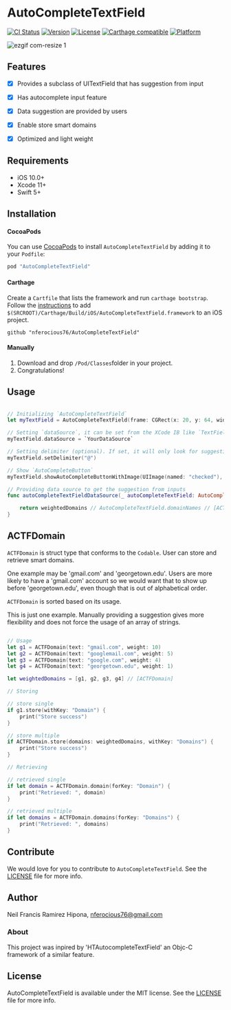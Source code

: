 # AutoCompleteTextField

[![CI Status](https://img.shields.io/badge/build-passed-brightgreen.svg)](https://img.shields.io/badge/build-passed-brightgreen.svg)
[![Version](https://img.shields.io/badge/pod-v0.5.0-blue.svg)](https://img.shields.io/badge/pod-v0.5.0-blue.svg)
[![License](https://img.shields.io/badge/License-MIT-yellow.svg)](https://img.shields.io/badge/Lisence-MIT-yellow.svg)
[![Carthage compatible](https://img.shields.io/badge/Carthage-compatible-4BC51D.svg?style=flat)](https://github.com/Carthage/Carthage)
[![Platform](https://img.shields.io/badge/platform-ios-lightgrey.svg)](https://img.shields.io/badge/platform-ios-lightgrey.svg)

![ezgif com-resize 1](https://cloud.githubusercontent.com/assets/6511079/16903266/0f2c58e2-4c50-11e6-827c-57b47992c9b2.gif)

## Features
- [x] Provides a subclass of UITextField that has suggestion from input
- [x] Has autocomplete input feature
- [x] Data suggestion are provided by users
- [x] Enable store smart domains
- [x] Optimized and light weight


## Requirements

- iOS 10.0+
- Xcode 11+
- Swift 5+


## Installation

#### CocoaPods
You can use [CocoaPods](http://cocoapods.org/) to install `AutoCompleteTextField` by adding it to your `Podfile`:

```ruby
pod "AutoCompleteTextField"
```

#### Carthage
Create a `Cartfile` that lists the framework and run `carthage bootstrap`. Follow the [instructions](https://github.com/Carthage/Carthage#if-youre-building-for-ios) to add `$(SRCROOT)/Carthage/Build/iOS/AutoCompleteTextField.framework` to an iOS project.

```
github "nferocious76/AutoCompleteTextField"
```

#### Manually
1. Download and drop ```/Pod/Classes```folder in your project.  
2. Congratulations!  

## Usage

```Swift

// Initializing `AutoCompleteTextField` 
let myTextField = AutoCompleteTextField(frame: CGRect(x: 20, y: 64, width: view.frame.width - 40, height: 40), dataSource: `YourDataSource`, delegate: `YourDelegate`)

// Setting `dataSource`, it can be set from the XCode IB like `TextFieldDelegate` in which will appear as `actfDataSource`
myTextField.dataSource = `YourDataSource`

// Setting delimiter (optional). If set, it will only look for suggestion after the delimiter
myTextField.setDelimiter("@")

// Show `AutoCompleteButton`
myTextField.showAutoCompleteButtonWithImage(UIImage(named: "checked"), viewMode: .whileEditing)

// Providing data source to get the suggestion from inputs
func autoCompleteTextFieldDataSource(_ autoCompleteTextField: AutoCompleteTextField) -> [ACTFWeightedDomain] {

    return weightedDomains // AutoCompleteTextField.domainNames // [ACTFDomain(text: "gmail.com", weight: 0), ACTFDomain(text: "hotmail.com", weight: 0), ACTFDomain(text: "domain.net", weight: 0)]
}

```

## ACTFDomain

`ACTFDomain` is struct type that conforms to the `Codable`. User can store and retrieve smart domains.

One example may be 'gmail.com' and 'georgetown.edu'. Users are more likely to have a 'gmail.com' account so we would want that to show up before 'georgetown.edu', even though that is out of alphabetical order.

`ACTFDomain` is sorted based on its usage.

This is just one example. Manually providing a suggestion gives more flexibility and does not force the usage of an array of strings. 

```Swift

// Usage
let g1 = ACTFDomain(text: "gmail.com", weight: 10)
let g2 = ACTFDomain(text: "googlemail.com", weight: 5)
let g3 = ACTFDomain(text: "google.com", weight: 4)
let g4 = ACTFDomain(text: "georgetown.edu", weight: 1)

let weightedDomains = [g1, g2, g3, g4] // [ACTFDomain]

// Storing

// store single
if g1.store(withKey: "Domain") {
    print("Store success")
}

// store multiple
if ACTFDomain.store(domains: weightedDomains, withKey: "Domains") {
    print("Store success")
}

// Retrieving

// retrieved single
if let domain = ACTFDomain.domain(forKey: "Domain") {
    print("Retrieved: ", domain)
}

// retrieved multiple
if let domains = ACTFDomain.domains(forKey: "Domains") {
    print("Retrieved: ", domains)
}

```

## Contribute
We would love for you to contribute to `AutoCompleteTextField`. See the [LICENSE](https://github.com/nferocious76/AutoCompleteTextField/blob/master/LICENSE) file for more info.

## Author

Neil Francis Ramirez Hipona, nferocious76@gmail.com

### About

This project was inpired by 'HTAutocompleteTextField' an Objc-C framework of a similar feature.

## License

AutoCompleteTextField is available under the MIT license. See the [LICENSE](https://github.com/nferocious76/AutoCompleteTextField/blob/master/LICENSE) file for more info.
